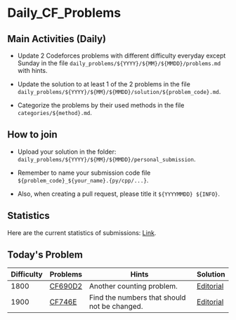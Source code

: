 # Daily_CF_Problems

## Main Activities (Daily)

- Update 2 Codeforces problems with different difficulty everyday except Sunday in the file `daily_problems/${YYYY}/${MM}/${MMDD}/problems.md` with hints.

- Update the solution to at least 1 of the 2 problems in the file `daily_problems/${YYYY}/${MM}/${MMDD}/solution/${problem_code}.md`.

- Categorize the problems by their used methods in the file `categories/${method}.md`.

## How to join

- Upload your solution in the folder: `daily_problems/${YYYY}/${MM}/${MMDD}/personal_submission`.

- Remember to name your submission code file `${problem_code}_${your_name}.{py/cpp/...}`.

- Also, when creating a pull request, please title it `${YYYYMMDD} ${INFO}`.

## Statistics

Here are the current statistics of submissions: [Link](https://yawn-sean.github.io/Daily_CF_Problems/#).

## Today's Problem

| Difficulty | Problems | Hints | Solution |
| ---------- | -------- | ----- | -------- |
| 1800 | [CF690D2](https://codeforces.com/problemset/problem/690/D2) | Another counting problem. | [Editorial](https://github.com/Yawn-Sean/Daily_CF_Problems/blob/main/daily_problems/2025/07/0708/solution/cf690d2.md) |
| 1900 | [CF746E](https://codeforces.com/problemset/problem/746/E) | Find the numbers that should not be changed. | [Editorial](https://github.com/Yawn-Sean/Daily_CF_Problems/blob/main/daily_problems/2025/07/0708/solution/cf746e.md) |